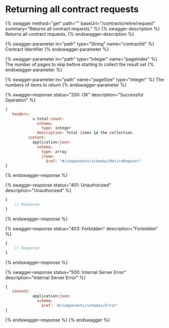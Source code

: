 # Returning all contract requests

{% swagger method="get" path="" baseUrl="/contracts/retire/request" summary="Returns all contract requests." %}
{% swagger-description %}
Returns all contract requests.
{% endswagger-description %}

{% swagger-parameter in="path" type="String" name="contractId" %}
Contract Identifier
{% endswagger-parameter %}

{% swagger-parameter in="path" type="Integer" name="pageIndex" %}
The number of pages to skip before starting to collect the result set
{% endswagger-parameter %}

{% swagger-parameter in="path" name="pageSize" type="Integer" %}
The numbers of items to return
{% endswagger-parameter %}

{% swagger-response status="200: OK" description="Successful Operation" %}
```javascript
{
   headers:
            x-total-count:
              schema:
                type: integer
              description: Total items in the collection.
          content:
            application/json:
              schema:
                type: array
                items:
                  $ref: "#/components/schemas/RetireRequest"
}
```
{% endswagger-response %}

{% swagger-response status="401: Unauthorized" description="Unauthorized" %}
```javascript
{
    // Response
}
```
{% endswagger-response %}

{% swagger-response status="403: Forbidden" description="Forbidden" %}
```javascript
{
    // Response
}
```
{% endswagger-response %}

{% swagger-response status="500: Internal Server Error" description="Internal Server Error" %}
```javascript
{
   content:
            application/json:
              schema:
                $ref: '#/components/schemas/Error'
}
```
{% endswagger-response %}
{% endswagger %}
